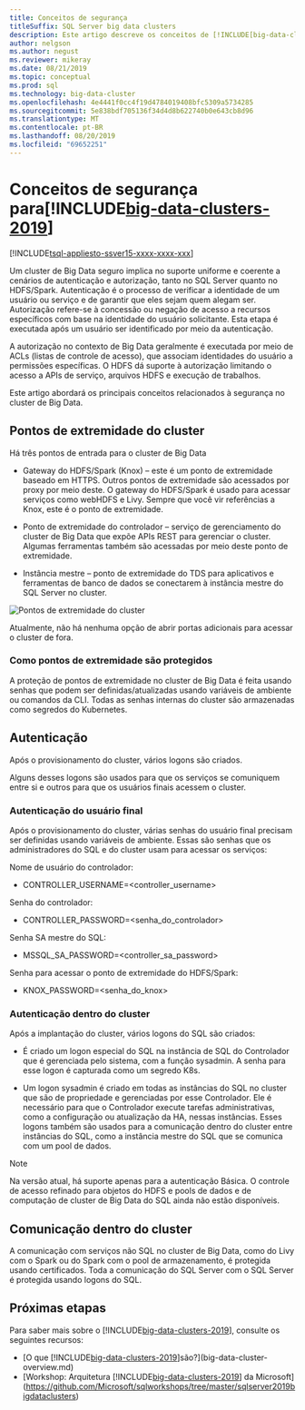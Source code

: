 ```yaml
---
title: Conceitos de segurança
titleSuffix: SQL Server big data clusters
description: Este artigo descreve os conceitos de [!INCLUDE[big-data-clusters-2019](../includes/ssbigdataclusters-ver15.md)]segurança para o. Isso inclui a descrição dos pontos de extremidade e da autenticação do cluster.
author: nelgson
ms.author: negust
ms.reviewer: mikeray
ms.date: 08/21/2019
ms.topic: conceptual
ms.prod: sql
ms.technology: big-data-cluster
ms.openlocfilehash: 4e4441f0cc4f19d4784019408bfc5309a5734285
ms.sourcegitcommit: 5e838bdf705136f34d4d8b622740b0e643cb8d96
ms.translationtype: MT
ms.contentlocale: pt-BR
ms.lasthandoff: 08/20/2019
ms.locfileid: "69652251"
---
```

# <a name="security-concepts-for-includebig-data-clusters-2019includesssbigdataclusters-ss-novermd"></a>Conceitos de segurança para[!INCLUDE[big-data-clusters-2019](../includes/ssbigdataclusters-ss-nover.md)]

[!INCLUDE[tsql-appliesto-ssver15-xxxx-xxxx-xxx](../includes/tsql-appliesto-ssver15-xxxx-xxxx-xxx.md)]

Um cluster de Big Data seguro implica no suporte uniforme e coerente a cenários de autenticação e autorização, tanto no SQL Server quanto no HDFS/Spark. Autenticação é o processo de verificar a identidade de um usuário ou serviço e de garantir que eles sejam quem alegam ser. Autorização refere-se à concessão ou negação de acesso a recursos específicos com base na identidade do usuário solicitante. Esta etapa é executada após um usuário ser identificado por meio da autenticação.

A autorização no contexto de Big Data geralmente é executada por meio de ACLs (listas de controle de acesso), que associam identidades do usuário a permissões específicas. O HDFS dá suporte à autorização limitando o acesso a APIs de serviço, arquivos HDFS e execução de trabalhos.

Este artigo abordará os principais conceitos relacionados à segurança no cluster de Big Data.

## <a name="cluster-endpoints"></a>Pontos de extremidade do cluster

Há três pontos de entrada para o cluster de Big Data

* Gateway do HDFS/Spark (Knox) – este é um ponto de extremidade baseado em HTTPS. Outros pontos de extremidade são acessados por proxy por meio deste. O gateway do HDFS/Spark é usado para acessar serviços como webHDFS e Livy. Sempre que você vir referências a Knox, este é o ponto de extremidade.

* Ponto de extremidade do controlador – serviço de gerenciamento do cluster de Big Data que expõe APIs REST para gerenciar o cluster. Algumas ferramentas também são acessadas por meio deste ponto de extremidade.

* Instância mestre – ponto de extremidade do TDS para aplicativos e ferramentas de banco de dados se conectarem à instância mestre do SQL Server no cluster.

![Pontos de extremidade do cluster](media/concept-security/cluster_endpoints.png)

Atualmente, não há nenhuma opção de abrir portas adicionais para acessar o cluster de fora.

### <a name="how-endpoints-are-secured"></a>Como pontos de extremidade são protegidos

A proteção de pontos de extremidade no cluster de Big Data é feita usando senhas que podem ser definidas/atualizadas usando variáveis de ambiente ou comandos da CLI. Todas as senhas internas do cluster são armazenadas como segredos do Kubernetes.  

## <a name="authentication"></a>Autenticação

Após o provisionamento do cluster, vários logons são criados.

Alguns desses logons são usados para que os serviços se comuniquem entre si e outros para que os usuários finais acessem o cluster.

### <a name="end-user-authentication"></a>Autenticação do usuário final
Após o provisionamento do cluster, várias senhas do usuário final precisam ser definidas usando variáveis de ambiente. Essas são senhas que os administradores do SQL e do cluster usam para acessar os serviços:

Nome de usuário do controlador:
 + CONTROLLER_USERNAME=<controller_username>

Senha do controlador:  
 + CONTROLLER_PASSWORD=<senha_do_controlador>

Senha SA mestre do SQL: 
 + MSSQL_SA_PASSWORD=<controller_sa_password>

Senha para acessar o ponto de extremidade do HDFS/Spark:
 + KNOX_PASSWORD=<senha_do_knox>

### <a name="intra-cluster-authentication"></a>Autenticação dentro do cluster

Após a implantação do cluster, vários logons do SQL são criados:

* É criado um logon especial do SQL na instância de SQL do Controlador que é gerenciada pelo sistema, com a função sysadmin. A senha para esse logon é capturada como um segredo K8s.

* Um logon sysadmin é criado em todas as instâncias do SQL no cluster que são de propriedade e gerenciadas por esse Controlador. Ele é necessário para que o Controlador execute tarefas administrativas, como a configuração ou atualização da HA, nessas instâncias. Esses logons também são usados para a comunicação dentro do cluster entre instâncias do SQL, como a instância mestre do SQL que se comunica com um pool de dados.

> [!NOTE]
> Na versão atual, há suporte apenas para a autenticação Básica. O controle de acesso refinado para objetos do HDFS e pools de dados e de computação de cluster de Big Data do SQL ainda não estão disponíveis.

## <a name="intra-cluster-communication"></a>Comunicação dentro do cluster

A comunicação com serviços não SQL no cluster de Big Data, como do Livy com o Spark ou do Spark com o pool de armazenamento, é protegida usando certificados. Toda a comunicação do SQL Server com o SQL Server é protegida usando logons do SQL.

## <a name="next-steps"></a>Próximas etapas

Para saber mais sobre o [!INCLUDE[big-data-clusters-2019](../includes/ssbigdataclusters-ss-nover.md)], consulte os seguintes recursos:

- [O que [!INCLUDE[big-data-clusters-2019](../includes/ssbigdataclusters-ver15.md)]são?](big-data-cluster-overview.md)
- [Workshop: Arquitetura [!INCLUDE[big-data-clusters-2019](../includes/ssbigdataclusters-ss-nover.md)] da Microsoft](https://github.com/Microsoft/sqlworkshops/tree/master/sqlserver2019bigdataclusters)
